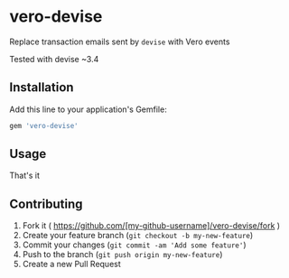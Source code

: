 # vero-devise

Replace transaction emails sent by `devise` with Vero events

Tested with devise ~3.4

## Installation

Add this line to your application's Gemfile:

```ruby
gem 'vero-devise'
```

## Usage

That's it

## Contributing

1. Fork it ( https://github.com/[my-github-username]/vero-devise/fork )
2. Create your feature branch (`git checkout -b my-new-feature`)
3. Commit your changes (`git commit -am 'Add some feature'`)
4. Push to the branch (`git push origin my-new-feature`)
5. Create a new Pull Request
